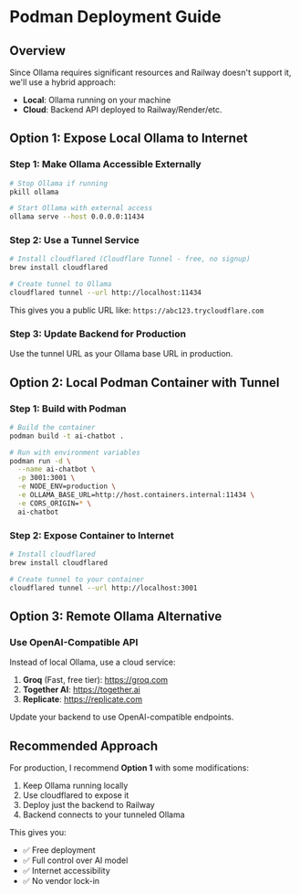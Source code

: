 # Podman Deployment Guide

## Overview
Since Ollama requires significant resources and Railway doesn't support it, we'll use a hybrid approach:
- **Local**: Ollama running on your machine
- **Cloud**: Backend API deployed to Railway/Render/etc.

## Option 1: Expose Local Ollama to Internet

### Step 1: Make Ollama Accessible Externally
```bash
# Stop Ollama if running
pkill ollama

# Start Ollama with external access
ollama serve --host 0.0.0.0:11434
```

### Step 2: Use a Tunnel Service
```bash
# Install cloudflared (Cloudflare Tunnel - free, no signup)
brew install cloudflared

# Create tunnel to Ollama
cloudflared tunnel --url http://localhost:11434
```

This gives you a public URL like: `https://abc123.trycloudflare.com`

### Step 3: Update Backend for Production
Use the tunnel URL as your Ollama base URL in production.

## Option 2: Local Podman Container with Tunnel

### Step 1: Build with Podman
```bash
# Build the container
podman build -t ai-chatbot .

# Run with environment variables
podman run -d \
  --name ai-chatbot \
  -p 3001:3001 \
  -e NODE_ENV=production \
  -e OLLAMA_BASE_URL=http://host.containers.internal:11434 \
  -e CORS_ORIGIN=* \
  ai-chatbot
```

### Step 2: Expose Container to Internet
```bash
# Install cloudflared
brew install cloudflared

# Create tunnel to your container
cloudflared tunnel --url http://localhost:3001
```

## Option 3: Remote Ollama Alternative

### Use OpenAI-Compatible API
Instead of local Ollama, use a cloud service:

1. **Groq** (Fast, free tier): https://groq.com
2. **Together AI**: https://together.ai
3. **Replicate**: https://replicate.com

Update your backend to use OpenAI-compatible endpoints.

## Recommended Approach

For production, I recommend **Option 1** with some modifications:

1. Keep Ollama running locally
2. Use cloudflared to expose it
3. Deploy just the backend to Railway
4. Backend connects to your tunneled Ollama

This gives you:
- ✅ Free deployment
- ✅ Full control over AI model
- ✅ Internet accessibility
- ✅ No vendor lock-in
